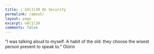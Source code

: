 ```yaml
---
title: | G4l1l30 On Security
permalink: /about/
layout: page
excerpt: G4l1l30
comments: false
---
```


“I was talking aloud to myself. A habit of the old: they choose the wisest person present to speak to.” Olórin
